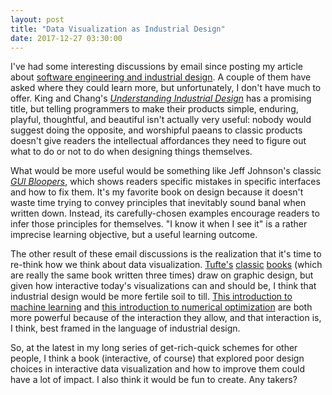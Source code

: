 ```yaml
---
layout: post
title: "Data Visualization as Industrial Design"
date: 2017-12-27 03:30:00
---
```


I've had some interesting discussions by email since posting my article about
[software engineering and industrial design]({{site.github.url}}/2017/12/17/consider-the-bicycle.html).
A couple of them have asked where they could learn more,
but unfortunately,
I don't have much to offer.
King and Chang's *[Understanding Industrial Design](https://www.amazon.com/Understanding-Industrial-Design-Principles-Interaction/dp/1491920394/)*
has a promising title,
but telling programmers to make their products simple, enduring, playful, thoughtful, and beautiful
isn't actually very useful:
nobody would suggest doing the opposite,
and worshipful paeans to classic products doesn't give readers the intellectual affordances they need
to figure out what to do or not to do when designing things themselves.

What would be more useful would be something like Jeff Johnson's classic
*[GUI Bloopers](https://www.amazon.com/GUI-Bloopers-2-0-Second-Technologies/dp/0123706432/)*,
which shows readers specific mistakes in specific interfaces and how to fix them.
It's my favorite book on design because it doesn't waste time trying to convey principles
that inevitably sound banal when written down.
Instead,
its carefully-chosen examples encourage readers to infer those principles for themselves.
"I know it when I see it" is a rather imprecise learning objective,
but a useful learning outcome.

The other result of these email discussions is the realization that
it's time to re-think how we think about data visualization.
[Tufte's](https://www.amazon.com/Visual-Display-Quantitative-Information/dp/1930824130/)
[classic](https://www.amazon.com/Envisioning-Information-Edward-R-Tufte/dp/1930824149/)
[books](https://www.amazon.com/Visual-Explanations-Quantities-Evidence-Narrative/dp/1930824157/)
(which are really the same book written three times)
draw on graphic design,
but given how interactive today's visualizations can and should be,
I think that industrial design would be more fertile soil to till.
[This introduction to machine learning](http://www.r2d3.us/visual-intro-to-machine-learning-part-1/)
and [this introduction to numerical optimization](http://www.benfrederickson.com/numerical-optimization/)
are both more powerful because of the interaction they allow,
and that interaction is,
I think,
best framed in the language of industrial design.

So,
at the latest in my long series of get-rich-quick schemes for other people,
I think a book (interactive, of course) that explored poor design choices in interactive data visualization
and how to improve them
could have a lot of impact.
I also think it would be fun to create.
Any takers?
